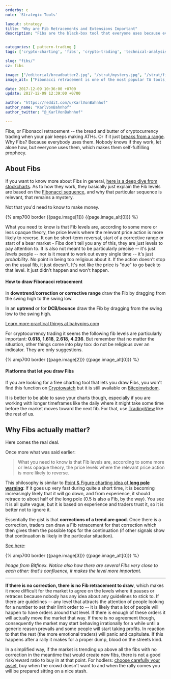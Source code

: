 ```yaml
---
orderby: c
note: 'Strategic Tools'

layout: strategy
title: "Why are Fib Retracements and Extensions Important"
description: "Fibs are the black-box tool that everyone uses because everyone uses it. Why they matter in spite of it?"


categories: [ pattern-trading ]
tags: ['crypto-charting', 'fibs', 'crypto-trading', 'technical-analysis', 'fibonacci-retracement', "tradingview", "bitmex", "independent-reserve"]

slug: "fibs/"
cz: fibs

image: ["/editorial/breadbutter2.jpg", "/strat/mystery.jpg", "/strat/fibs-btcusd2.png", "/strat/finexfibs.png"]
image_alt: ["Fibonacci retracement is one of the most popular TA tools, and pretty much the only thing to go by when a pair is making new ATHs. Bread&butter image via Pexels."]

date: 2017-12-09 10:36:00 +0700
update: 2017-12-09 12:39:00 +0700

author: "https://reddit.com/u/KarlVonBahnhof"
author_name: "KarlVonBahnhof"
author_twitter: "@_KarlVonBahnhof"

---
```


Fibs, or Fibonacci retracement -- the bread and butter of cryptocurrency trading when your pair keeps making ATHs. Or if it just <a class="internal" href="https://www.altcointrading.net/strategy/wyckoff-ranging-markets">breaks from a range</a>. Why Fibs? Because everybody uses them. Nobody knows if they work, let alone how, but everyone uses them, which makes them self-fulfilling prophecy.

## About Fibs

If you want to know more about Fibs in general, [here is a deep dive from stockcharts](http://stockcharts.com/school/doku.php?id=chart_school:chart_analysis:fibonacci_retracemen). As to how they work, they basically just explain the Fib levels are based on the [Fibonacci sequence](https://math.temple.edu/~reich/Fib/fibo.html), and why that particular sequence is relevant, that remains a mystery.

Not that you'd need to know to make money.


{% amp700 border {{page.image[1]}} {{page.image_alt[0]}} %}

What you need to know is that Fib levels are, according to some more or less opaque theory, the price levels where the relevant price action is more likely to reverse. It can be short-term reversal, start of a corrective range or start of a bear market - Fibs don't tell you any of this, they are just levels to pay attention to. It is also not meant to be particularly precise -- it's just *levels* people -- nor is it meant to work out every single time -- it's just *probability*. No point in being too religious about it. If the action doesn't stop on the usual fib, it just doesn't. It's not like the price is "due" to go back to that level. It just didn't happen and won't happen.

#### How to draw Fibonacci retracement

In **downtrend**/**correction or corrective range** draw the Fib by dragging from the swing high to the swing low.

In an **uptrend** or for **DCB/bounce** draw the Fib by dragging from the swing low to the swing high.

[Learn more practical things at babypips.com](https://www.babypips.com/learn/forex/fibonacci-retracement)

For cryptocurrency trading it seems the following fib levels are particularly important: **0.618**, **1.618**, **2.618**, **4.236**. But remember that no matter the situation, other things come into play too: do not be religious over an indicator. They are only suggestions.

{% amp700 border {{page.image[2]}} {{page.image_alt[0]}} %}


#### Platforms that let you draw Fibs

If you are looking for a free charting tool that lets you draw Fibs, you won't find this function on [Cryptowatch](https://cryptowat.ch) but it is still available on [Bitcoinwisdom](https://bitcoinwisdom.com/markets/bitfinex/btcusd).

It is better to be able to save your charts though, especially if you are working with longer timeframes like the daily where it might take some time before the market moves toward the next fib. For that, use [TradingView](http://bit.ly/at-tvd-glob) like the rest of us.

## Why Fibs actually matter?

Here comes the real deal.

Once more what was said earlier:

> What you need to know is that Fib levels are, according to some more or less opaque theory, the price levels where the relevant price action is more likely to reverse.

This philosophy is similar to [Point & Figure charting idea of **long pole warning**](http://evilspeculator.com/high-pole-warning/): If it goes up very fast during quite a short time, it is becoming increasingly likely that it will go down, and from experience, it should retrace to about half of the long pole (0.5 is also a Fib, by the way). You see it is all quite vague, but it is based on experience and traders trust it, so it is better not to ignore it.

Essentially the gist is that **corrections of a trend are good**. Once there is a correction, traders can draw a Fib retracement for that correction which then gives them the possible tops for the continuation (if other signals show that continuation is likely in the particular situation).

[See here](https://www.tradingview.com/x/rUSvB1aL):

{% amp700 border {{page.image[3]}} {{page.image_alt[0]}} %}

*Image from Bitfinex. Notice also how there are several Fibs very close to each other: that's confluence, it makes the level more important.*

________________________


**If there is no correction, there is no Fib retracement to draw**, which makes it more difficult for the market to agree on the levels where it pauses or retraces because nobody has any idea about any guidelines to stick to. If there are guidelines -- any level that attracts the attention of people looking for a number to set their limit order to -- it is likely that a lot of people will happen to have orders around that level. If there is enough of these orders it will actually move the market that way. If there is no agreement though, consequently the market may start behaving irrationally for a while until a generic reason prevails and some people will start taking profits. In reaction to that the rest (the more emotional traders) will panic and capitulate. If this happens after a rally it makes for a proper dump, blood on the streets kind.

In a simplified way, if the market is trending up above all the fibs with no correction in the meantime that would create new fibs, there is not a good risk/reward ratio to buy in at that point. For hodlers: <a class="intern" href="/wyckoff-avoidance/">choose carefully your asset</a>, buy when the crowd doesn't want to and when the rally comes you will be prepared sitting on a nice stash.
